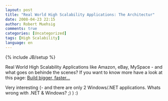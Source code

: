 ```yaml
---
layout: post
title: "Real World High Scalability Applications: The Architectur"
date: 2008-04-23 22:15
author: Robert Muehsig
comments: true
categories: [Uncategorized]
tags: [High Scalability]
language: en
---
```

{% include JB/setup %}
<p>Real World High Scalability Applications like Amazon, eBay, MySpace - and what goes on behinde the scenes? If you want to know more have a look at this page: <a href="http://highscalability.com/links/weblink/24">Build bigger, faster...</a></p>
<p>Very interesting (- and there are only 2 Windows/.NET applications. Whats wrong with .NET &amp; Windows? ;) ) :)</p>
